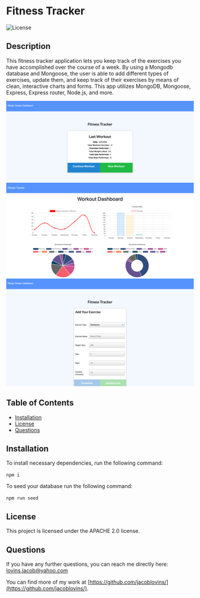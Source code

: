 # Fitness Tracker
      
    
![License](https://img.shields.io/badge/License-APACHE%202.0-blue.svg)

## Description

This fitness tracker application lets you keep track of the exercises you have accomplished over the course of a week. By using a Mongodb database and Mongoose, the user is able to add different types of exercises, update them, and keep track of their exercises by means of clean, interactive charts and forms. This app utilizes MongoDB, Mongoose, Express, Express router, Node.js, and more.


​![Fitness Tracker](public/images/home.png)
​![Fitness Tracker](public/images/charts.png)
​![Fitness Tracker](public/images/Resistance.png)



## Table of Contents

* [Installation](#installation)
* [License](#license)
* [Questions](#questions)



## Installation

To install necessary dependencies, run the following command:

``` npm i ```

To seed your database run the following command:

``` npm run seed ```


## License

This project is licensed under the APACHE 2.0 license.



## Questions

If you have any further questions, you can reach me directly here: lovins.jacob@yahoo.com

You can find more of my work at [https://github.com/jacoblovins/](https://github.com/jacoblovins/).
